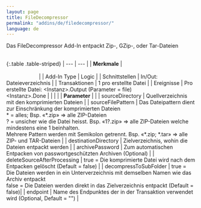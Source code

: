 ```yaml
---
layout: page
title: FileDecompressor
permalink: "addins/de/filedecompressor/"
language: de
---
```


Das FileDecompressor Add-In entpackt Zip-, GZip-, oder Tar-Dateien<br /><br />

{:.table .table-striped}
| --- | --- |
| __Merkmale__ | &nbsp;&nbsp;&nbsp;&nbsp;&nbsp;&nbsp;&nbsp;&nbsp;&nbsp;&nbsp;&nbsp;&nbsp;&nbsp;&nbsp;&nbsp;&nbsp;&nbsp;&nbsp;&nbsp;&nbsp;&nbsp;&nbsp;&nbsp;&nbsp;&nbsp;&nbsp;&nbsp;&nbsp;&nbsp;&nbsp;&nbsp;&nbsp;&nbsp;&nbsp;&nbsp;&nbsp;&nbsp;&nbsp;&nbsp;&nbsp;&nbsp;&nbsp;&nbsp;&nbsp;&nbsp;&nbsp;&nbsp;&nbsp;&nbsp;&nbsp;&nbsp;&nbsp;&nbsp;&nbsp;&nbsp;&nbsp;&nbsp;&nbsp;&nbsp;&nbsp;&nbsp;&nbsp;&nbsp;&nbsp;&nbsp;&nbsp;&nbsp;&nbsp;&nbsp;&nbsp;&nbsp;&nbsp;&nbsp;&nbsp;&nbsp;&nbsp;&nbsp;&nbsp;&nbsp;&nbsp;&nbsp;&nbsp;&nbsp;&nbsp;&nbsp;&nbsp;&nbsp;&nbsp;&nbsp;&nbsp;&nbsp;&nbsp;&nbsp;&nbsp;&nbsp;&nbsp;&nbsp;&nbsp;&nbsp;&nbsp;&nbsp;&nbsp;&nbsp;&nbsp;&nbsp;&nbsp;&nbsp;&nbsp;&nbsp;&nbsp;&nbsp;&nbsp;&nbsp;&nbsp;&nbsp;&nbsp;&nbsp;&nbsp;&nbsp;&nbsp;&nbsp;&nbsp;&nbsp;&nbsp;&nbsp;&nbsp;&nbsp;&nbsp;&nbsp;&nbsp;&nbsp;&nbsp;&nbsp;&nbsp;&nbsp;&nbsp;&nbsp;&nbsp;&nbsp;&nbsp;&nbsp;&nbsp;&nbsp;&nbsp;&nbsp;&nbsp;&nbsp;&nbsp;&nbsp; |
| Add-In Type | Logic |
| Schnittstellen | In/Out: Dateieverzeichnis |
| Transaktionen | 1 pro erstellte Datei |
| Ereignisse | Pro erstellte Datei: &lt;Instanz&gt;.Output (Parameter = file)<br /> &lt;Instanz&gt;.Done |
| | |
| __Parameter__ | |
| sourceDirectory | Quellverzeichnis mit den komprimierten Dateien |
| sourceFilePattern | Das Dateipattern dient zur Einschränkung der komprimierten Dateien<br /> \* = alles; Bsp. «\*.zip» => alle ZIP-Dateien<br />? = unsicher wie die Datei heisst. Bsp. «1?.zip» => alle ZIP-Dateien welche mindestens eine 1 beinhalten. <br />Mehrere Pattern werden mit Semikolon getrennt. Bsp. «\*.zip; \*.tar» => alle ZIP- und TAR-Dateien |
| destinationDirectory | Zielverzeichnis, wohin die Dateien entpackt werden |
| archivePassword | Zum automatischen Entpacken von passwortgeschützten Archiven (Optional) |
| deleteSourceAfterProcessing | true = Die komprimierte Datei wird nach dem Entpacken gelöscht (Default = false) | 
| decompressToSubFolder | true = Die Dateien werden in ein Unterverzeichnis mit demselben Namen wie das Archiv entpackt <br /> false = Die Dateien werden direkt in das Zielverzeichnis entpackt (Default = false)|
| endpoint | Name des Endpunktes der in der Transaktion verwendet wird (Optional, Default = "") |

<!-- 
### Anwendungsbeispiele 

ToDo
-->

